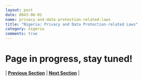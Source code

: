 ```yaml
---
layout: post
date: 0043-06-01
name: privacy-and-data-protection-related-laws
title: "Nigeria: Privacy and Data Protection-related Laws"
category: nigeria
comments: true
---
```


# Page in progress, stay tuned!



| **[Previous Section](https://neo-project.github.io/global-blockchain-compliance-hub//nigeria/nigeria-securities-related-laws.html)** | **[Next Section](https://neo-project.github.io/global-blockchain-compliance-hub//nigeria/nigeria-final-liability.html)** |
